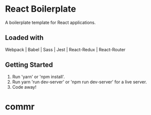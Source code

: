 # React Boilerplate

A boilerplate template for React applications.

## Loaded with

Webpack | Babel | Sass | Jest | React-Redux | React-Router

## Getting Started

1. Run 'yarn' or 'npm install'.
2. Run yarn 'run dev-server' or 'npm run dev-server' for a live server.
3. Code away!
# commr

